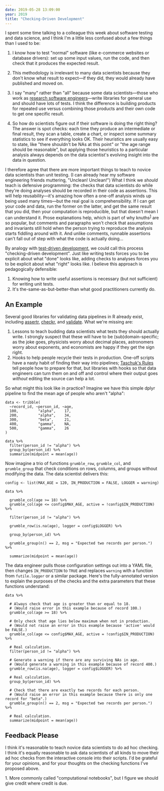 ```yaml
---
date: 2019-05-28 13:09:00
year: 2019
title: "Checking-Driven Development"
---
```


I spent some time talking to a colleague this week about software testing and data science,
and I think I'm a little less confused about a few things than I used to be:

1.  I know how to test "normal" software (like e-commerce websites or database drivers):
    set up some input values, run the code, and then check that it produces the expected result.

2.  This methodology is irrelevant to many data scientists because they don't know what result to expect—if they did,
    they would already have published and moved on.

3.  I say "many" rather than "all"
    because some data scientists—those who work as [research software engineers](https://researchsoftware.org/)—write
    libraries for general use and should have lots of tests.
    I think the difference is building products for repeated use
    versus combining those products and their own code to get one specific result.

4.  So how do scientists figure out if their software is doing the right thing?
    The answer is spot checks:
    each time they produce an intermediate or final result,
    they scan a table, create a chart, or inspect some summary statistics
    to see if everything looks OK.
    Their heuristics are usually easy to state,
    like "there shouldn't be NAs at this point" or "the age range should be reasonable",
    but applying those heuristics to a particular analysis always depends on
    the data scientist's evolving insight into the data in question.

I therefore agree that
there are more important things to teach to novice data scientists than unit testing.
(I can already hear my software engineering friends muttering, "Unclean! Unclean!")
What I think we *should* teach is defensive programming:
the checks that data scientists do while they're doing analyses
should be recorded in their code as assertions.
This will help reusability—it's amazing how often a one-off analysis
winds up being used many times—but the real goal is comprehensibility.
If I can get your code and data,
run the former on the latter,
and get the same result that you did,
then your computation is reproducible,
but that doesn't mean I can understand it.
Prose explanations help,
which is part of why knuths<sup><a href="#footnote-knuth">1</a></sup> are so popular,
but comments and paragraphs won't check that assumptions and invariants still hold
when the person trying to reproduce the analysis starts fiddling around with it.
And unlike comments,
runnable assertions can't fall out of step with what the code is actually doing...

By analogy with [test-driven development](https://en.wikipedia.org/wiki/Test-driven_development),
we could call this process "checking-driven development".
Just like writing tests forces you to be explicit about what "done" looks like,
adding checks to analyses forces you to be explicit about what "right" looks like.
I believe this approach is pedagogically defensible:

1.  Knowing how to write useful assertions
    is necessary (but not sufficient) for writing unit tests.
2.  It's the-same-as-but-better-than what good practitioners currently do.

## An Example

Several good libraries for validating data pipelines in R already exist,
including [assertr](https://cran.r-project.org/web/packages/assertr/index.html),
[checkr](https://cran.r-project.org/web/packages/checkr/index.html),
and [validate](https://cran.r-project.org/web/packages/validate/index.html).
What we're missing are:

1.  Lessons to teach budding data scientists what tests they should actually write.
    I strongly suspect that these will have to be (sub)domain-specific;
    as the joke goes,
    physicists worry about decimal places,
    astronomers worry about exponents,
    and economists are happy if they get the sign right.
2.  Hooks to help people recycle their tests in production.
    One-off scripts have a nasty habit of finding their way into pipelines;
    [Taschuk's Rules](https://journals.plos.org/ploscompbiol/article?id=10.1371/journal.pcbi.1005412)
    tell people how to prepare for that,
    but libraries with hooks so that data engineers can turn them on and off
    and control where their output goes
    *without* editing the source can help a lot.

So what might this look like in practice?
Imagine we have this simple dplyr pipeline
to find the mean age of people who aren't "alpha":

```
data <- tribble(
  ~record_id, ~person_id, ~age,
  100,         "alpha",    17,
  200,         "alpha",    34,
  300,         "beta",     21,
  400,         "gamma",    NA,
  500,         "gamma",    26
)

data %>%
  filter(person_id != "alpha") %>%
  group_by(person_id) %>%
  summarize(midpoint = mean(age))
```

Now imagine a trio of functions `grumble_row`, `grumble_col`, and `grumble_group`
that check conditions on rows, columns, and groups without modifying the data.
The data scientist delivers this:

```
config <- list(MAX_AGE = 120, IN_PRODUCTION = FALSE, LOGGER = warning)

data %>%

  grumble_col(age >= 18) %>%
  grumble_col(age <= config$MAX_AGE, active = !config$IN_PRODUCTION) %>%

  filter(person_id != "alpha") %>%

  grumble_row(is.na(age), logger = config$LOGGER) %>%

  group_by(person_id) %>%

  grumble_group(n() == 2, msg = "Expected two records per person.") %>%

  summarize(midpoint = mean(age))
```

The data engineer pulls those configuration settings out into a YAML file,
then changes `IN_PRODUCTION` to `TRUE`
and replaces `warning` with a function from `futile.logger` or a similar package.
Here's the fully-annotated version to explain the purposes of the checks
and the extra parameters that these functions understand:

```
data %>%

  # Always check that age is greater than or equal to 18.
  # (Would raise error in this example because of record 100.)
  grumble_col(age >= 18) %>%

  # Only check that age lies below maximum when not in production.
  # (Would not raise an error in this example because 'active' would be FALSE.)
  grumble_col(age <= config$MAX_AGE, active = !config$IN_PRODUCTION) %>%

  # Real calculation.
  filter(person_id != "alpha") %>%

  # Generate a warning if there are any surviving NAs in age.
  # (Would generate a warning in this example because of record 400.)
  grumble_row(is.na(age), logger = config$LOGGER) %>%

  # Real calculation.
  group_by(person_id) %>%

  # Check that there are exactly two records for each person.
  # (Would raise an error in this example because there is only one record for "beta".)
  grumble_group(n() == 2, msg = "Expected two records per person.") %>%

  # Real calculation.
  summarize(midpoint = mean(age))
```

## Feedback Please

I think it's reasonable to teach novice data scientists to do ad hoc checking.
I think it's equally reasonable to ask data scientists of all kinds
to move their ad hoc checks from the interactive console into their scripts.
I'd be grateful for your opinions,
and for your thoughts on the checking functions I've proposed above.

<span id="footnote-knuth">1.</span> More commonly called "computational notebooks",
but I figure we should give credit where credit is due.
